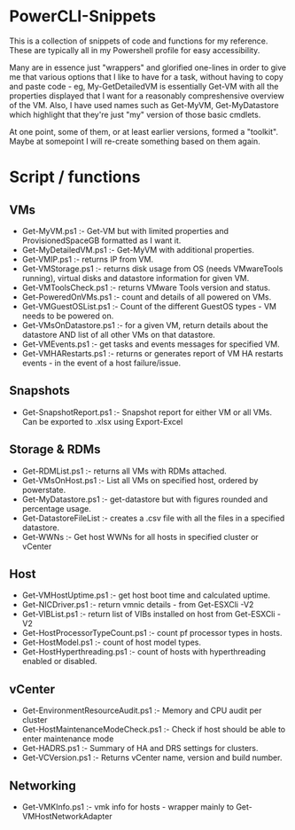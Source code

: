 # PowerCLI-Snippets

This is a collection of snippets of code and functions for my reference. These are typically all in my Powershell profile for easy accessibility. 

Many are in essence just "wrappers" and glorified one-lines in order to give me that various options that I like to have for a task, without having to copy and paste code - eg, My-GetDetailedVM is essentially Get-VM with all the properties displayed that I want for a reasonably compreshensive overview of the VM. Also, I have used names such as Get-MyVM, Get-MyDatastore which highlight that they're just "my" version of those basic cmdlets.

At one point, some of them, or at least earlier versions, formed a "toolkit". Maybe at somepoint I will re-create something based on them again. 

# Script / functions

## VMs
* Get-MyVM.ps1                        :- Get-VM but with limited properties and ProvisionedSpaceGB formatted as I want it.
* Get-MyDetailedVM.ps1                :- Get-MyVM with additional properties.
* Get-VMIP.ps1                        :- returns IP from VM.
* Get-VMStorage.ps1                   :- returns disk usage from OS (needs VMwareTools running), virtual disks and datastore information for given VM.
* Get-VMToolsCheck.ps1                :- returns VMware Tools version and status.
* Get-PoweredOnVMs.ps1                :- count and details of all powered on VMs.
* Get-VMGuestOSList.ps1               :- Count of the different GuestOS types - VM needs to be powered on.
* Get-VMsOnDatastore.ps1              :- for a given VM, return details about the datastore AND list of all other VMs on that datastore.
* Get-VMEvents.ps1                    :- get tasks and events messages for specified VM.
* Get-VMHARestarts.ps1                :- returns or generates report of VM HA restarts events - in the event of a host failure/issue.

## Snapshots
* Get-SnapshotReport.ps1              :- Snapshot report for either VM or all VMs. Can be exported to .xlsx using Export-Excel

## Storage & RDMs
* Get-RDMList.ps1                     :- returns all VMs with RDMs attached.
* Get-VMsOnHost.ps1                   :- List all VMs on specified host, ordered by powerstate.
* Get-MyDatastore.ps1                 :- get-datastore but with figures rounded and percentage usage. 
* Get-DatastoreFileList               :- creates a .csv file with all the files in a specified datastore.
* Get-WWNs                            :- Get host WWNs for all hosts in specified cluster or vCenter

## Host
* Get-VMHostUptime.ps1                :- get host boot time and calculated uptime.
* Get-NICDriver.ps1                   :- return vmnic details - from Get-ESXCli -V2
* Get-VIBList.ps1                     :- return list of VIBs installed on host from Get-ESXCli -V2
* Get-HostProcessorTypeCount.ps1      :- count pf processor types in hosts.
* Get-HostModel.ps1                   :- count of host model types.
* Get-HostHyperthreading.ps1          :- count of hosts with hyperthreading enabled or disabled.

## vCenter
* Get-EnvironmentResourceAudit.ps1    :- Memory and CPU audit per cluster
* Get-HostMaintenanceModeCheck.ps1    :- Check if host should be able to enter maintenance mode 
* Get-HADRS.ps1                       :- Summary of HA and DRS settings for clusters.
* Get-VCVersion.ps1                   :- Returns vCenter name, version and build number.

## Networking
* Get-VMKInfo.ps1                     :- vmk info for hosts - wrapper mainly to Get-VMHostNetworkAdapter
